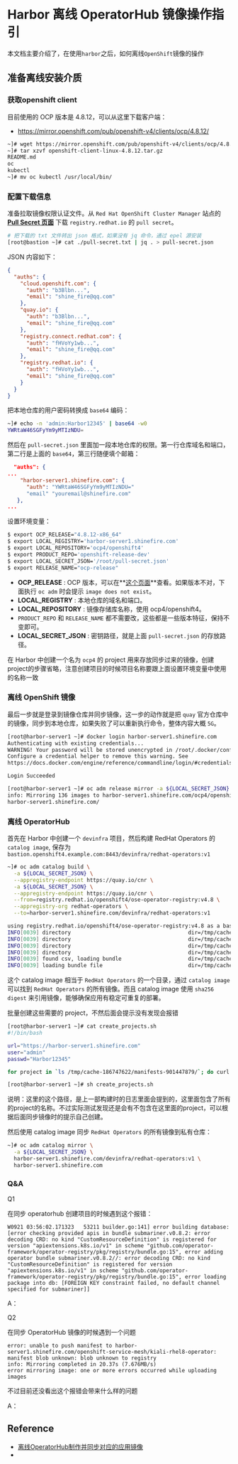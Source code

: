 # Harbor 离线 OperatorHub 镜像操作指引

本文档主要介绍了，在使用`harbor`之后，如何离线`OpenShift`镜像的操作



## 准备离线安装介质

### 获取openshift client

目前使用的 OCP 版本是 4.8.12，可以从这里下载客户端：

- https://mirror.openshift.com/pub/openshift-v4/clients/ocp/4.8.12/

```bash
~]# wget https://mirror.openshift.com/pub/openshift-v4/clients/ocp/4.8.12/openshift-client-linux-4.8.12.tar.gz
~]# tar xzvf openshift-client-linux-4.8.12.tar.gz
README.md
oc
kubectl
~]# mv oc kubectl /usr/local/bin/
```



### 配置下载信息

准备拉取镜像权限认证文件。从 `Red Hat OpenShift Cluster Manager` 站点的 **[Pull Secret 页面](https://cloud.redhat.com/openshift/install/pull-secret)** 下载 `registry.redhat.io` 的 `pull secret`。

```bash
# 把下载的 txt 文件转出 json 格式，如果没有 jq 命令，通过 epel 源安装
[root@bastion ~]# cat ./pull-secret.txt | jq . > pull-secret.json
```

JSON 内容如下：

```json
{
  "auths": {
    "cloud.openshift.com": {
      "auth": "b3Blbn...",
      "email": "shine_fire@qq.com"
    },
    "quay.io": {
      "auth": "b3Blbn...",
      "email": "shine_fire@qq.com"
    },
    "registry.connect.redhat.com": {
      "auth": "fHVoYy1wb...",
      "email": "shine_fire@qq.com"
    },
    "registry.redhat.io": {
      "auth": "fHVoYy1wb...",
      "email": "shine_fire@qq.com"
    }
  }
}
```

把本地仓库的用户密码转换成 `base64` 编码：

```bash
~]# echo -n 'admin:Harbor12345' | base64 -w0
YWRtaW46SGFyYm9yMTIzNDU=
```

然后在 `pull-secret.json` 里面加一段本地仓库的权限。第一行仓库域名和端口，第二行是上面的 `base64`，第三行随便填个邮箱：

```json
  "auths": {
...
    "harbor-server1.shinefire.com": {
      "auth": "YWRtaW46SGFyYm9yMTIzNDU="
      "email" "youremail@shinefire.com"
   },
...
```

设置环境变量：

```bash
$ export OCP_RELEASE="4.8.12-x86_64"
$ export LOCAL_REGISTRY='harbor-server1.shinefire.com' 
$ export LOCAL_REPOSITORY='ocp4/openshift4'
$ export PRODUCT_REPO='openshift-release-dev'
$ export LOCAL_SECRET_JSON='/root/pull-secret.json'
$ export RELEASE_NAME="ocp-release"
```

- **OCP_RELEASE** : OCP 版本，可以在**[这个页面](https://quay.io/repository/openshift-release-dev/ocp-release?tab=tags)**查看。如果版本不对，下面执行 `oc adm` 时会提示 `image does not exist`。
- **LOCAL_REGISTRY** : 本地仓库的域名和端口。
- **LOCAL_REPOSITORY** : 镜像存储库名称，使用 ocp4/openshift4。
- `PRODUCT_REPO` 和 `RELEASE_NAME` 都不需要改，这些都是一些版本特征，保持不变即可。
- **LOCAL_SECRET_JSON** : 密钥路径，就是上面 `pull-secret.json` 的存放路径。

在 Harbor 中创建一个名为 `ocp4` 的 project 用来存放同步过来的镜像，创建project的步骤省略，注意创建项目的时候项目名称要跟上面设置环境变量中使用的名称一致



### 离线 OpenShift 镜像

最后一步就是登录到镜像仓库并同步镜像，这一步的动作就是把 `quay` 官方仓库中的镜像，同步到本地仓库，如果失败了可以重新执行命令，整体内容大概 `5G`。

```bash
[root@harbor-server1 ~]# docker login harbor-server1.shinefire.com
Authenticating with existing credentials...
WARNING! Your password will be stored unencrypted in /root/.docker/config.json.
Configure a credential helper to remove this warning. See
https://docs.docker.com/engine/reference/commandline/login/#credentials-store

Login Succeeded

[root@harbor-server1 ~]# oc adm release mirror -a ${LOCAL_SECRET_JSON}      --from=quay.io/${PRODUCT_REPO}/${RELEASE_NAME}:${OCP_RELEASE}      --to=${LOCAL_REGISTRY}/${LOCAL_REPOSITORY}      --to-release-image=${LOCAL_REGISTRY}/${LOCAL_REPOSITORY}:${OCP_RELEASE}
info: Mirroring 136 images to harbor-server1.shinefire.com/ocp4/openshift4 ...
harbor-server1.shinefire.com/
```



### 离线 OperatorHub 

首先在 Harbor 中创建一个 `devinfra` 项目，然后构建 RedHat Operators 的 `catalog image`, 保存为 `bastion.openshift4.example.com:8443/devinfra/redhat-operators:v1`

```bash
~]# oc adm catalog build \
  -a ${LOCAL_SECRET_JSON} \
  --appregistry-endpoint https://quay.io/cnr \
  -a ${LOCAL_SECRET_JSON} \
  --appregistry-endpoint https://quay.io/cnr \
  --from=registry.redhat.io/openshift4/ose-operator-registry:v4.8 \
  --appregistry-org redhat-operators \
  --to=harbor-server1.shinefire.com/devinfra/redhat-operators:v1

using registry.redhat.io/openshift4/ose-operator-registry:v4.8 as a base image for buildingINFO[0039] loading Bundles                               dir=/tmp/cache-186747622/manifests-901447879
INFO[0039] directory                                     dir=/tmp/cache-186747622/manifests-901447879 file=manifests-901447879 load=bundles
INFO[0039] directory                                     dir=/tmp/cache-186747622/manifests-901447879 file=3scale-operator load=bundles
INFO[0039] directory                                     dir=/tmp/cache-186747622/manifests-901447879 file=3scale-operator-u85hgk8m load=bundles
INFO[0039] directory                                     dir=/tmp/cache-186747622/manifests-901447879 file=0.3.0 load=bundles
INFO[0039] found csv, loading bundle                     dir=/tmp/cache-186747622/manifests-901447879 file=3scale-operator.v0.3.0.clusterserviceversion.yaml load=bundles
INFO[0039] loading bundle file                           dir=/tmp/cache-186747622/manifests-901447879/3scale-operator/3scale-operator-u85hgk8m/0.3.0 file=3scale-operator.v0.3.0.clusterserviceversion.yaml load=bundle name=3scale-operator.v0.3.0
```

这个 catalog image 相当于 `RedHat Operators` 的一个目录，通过 `catalog image` 可以找到  `RedHat Operators` 的所有镜像。而且 catalog image 使用 `sha256 digest` 来引用镜像，能够确保应用有稳定可重复的部署。



批量创建这些需要的 project，不然后面会提示没有发现会报错

```bash
[root@harbor-server1 ~]# cat create_projects.sh
#!/bin/bash

url="https://harbor-server1.shinefire.com"
user="admin"
passwd="Harbor12345"

for project in `ls /tmp/cache-186747622/manifests-901447879/`; do curl -u "${user}:${passwd}" -X POST -H "Content-Type: application/json" "${url}/api/v2.0/projects" -d "{\"project_name\": \"${project}\", \"metadata\": {\"public\": \"true\"}, \"storage_limit\": -1}"; done

[root@harbor-server1 ~]# sh create_projects.sh
```

说明：这里的这个路径，是上一部构建时的日志里面会提到的，这里面包含了所有的project的名称。不过实际测试发现还是会有不包含在这里面的project，可以根据后面同步镜像时的提示自己创建。



然后使用 catalog image 同步 `RedHat Operators` 的所有镜像到私有仓库：

```bash
~]# oc adm catalog mirror \
  -a ${LOCAL_SECRET_JSON} \
  harbor-server1.shinefire.com/devinfra/redhat-operators:v1 \
  harbor-server1.shinefire.com
```





### Q&A

Q1

在同步 operatorhub 创建项目的时候遇到这个报错：

```
W0921 03:56:02.171323   53211 builder.go:141] error building database: [error checking provided apis in bundle submariner.v0.8.2: error decoding CRD: no kind "CustomResourceDefinition" is registered for version "apiextensions.k8s.io/v1" in scheme "github.com/operator-framework/operator-registry/pkg/registry/bundle.go:15", error adding operator bundle submariner.v0.8.2//: error decoding CRD: no kind "CustomResourceDefinition" is registered for version "apiextensions.k8s.io/v1" in scheme "github.com/operator-framework/operator-registry/pkg/registry/bundle.go:15", error loading package into db: [FOREIGN KEY constraint failed, no default channel specified for submariner]]
```

A：



Q2

在同步 OperatorHub 镜像的时候遇到一个问题

```
error: unable to push manifest to harbor-server1.shinefire.com/openshift-service-mesh/kiali-rhel8-operator: manifest blob unknown: blob unknown to registry
info: Mirroring completed in 20.37s (7.676MB/s)
error mirroring image: one or more errors occurred while uploading images
```

不过目前还没看出这个报错会带来什么样的问题

A：



## Reference

- [离线OperatorHub制作并同步对应的应用镜像](https://www.jianshu.com/p/bddeb66aa696)
- 


